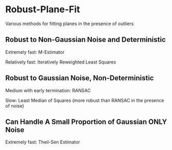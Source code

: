 # Robust-Plane-Fit
Various methods for fitting planes in the presence of outliers

## Robust to Non-Gaussian Noise and Deterministic

Extremely fast: M-Estimator

Relatively fast: Iteratively Reweighted Least Squares

## Robust to Gaussian Noise, Non-Deterministic

Medium with early termination: RANSAC

Slow: Least Median of Squares (more robust than RANSAC in the presence of noise)

## Can Handle A Small Proportion of Gaussian ONLY Noise

Extremely fast: Theil-Sen Estimator